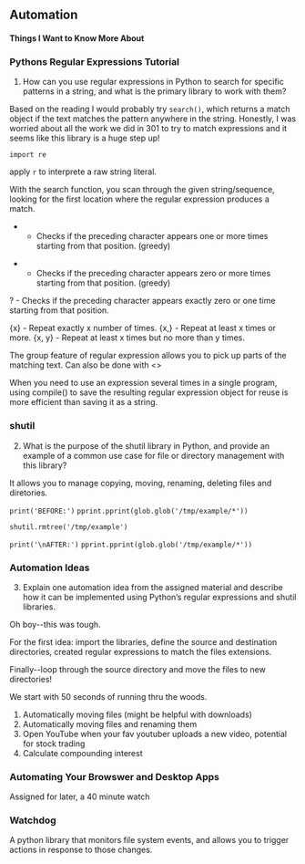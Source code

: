 ## Automation

#### Things I Want to Know More About


### Pythons Regular Expressions Tutorial

1. How can you use regular expressions in Python to search for specific patterns in a string, and what is the primary library to work with them?

Based on the reading I would probably try `search()`, which returns a match object if the text matches the pattern anywhere in the string. Honestly, I was worried about all the work we did in 301 to try to match expressions and it seems like this library is a huge step up!

`import re`

apply `r` to interprete a raw string literal. 

With the search function, you scan through the given string/sequence, looking for the first location where the regular expression produces a match.

+ - Checks if the preceding character appears one or more times starting from that position. (greedy)

* - Checks if the preceding character appears zero or more times starting from that position. (greedy)

? - Checks if the preceding character appears exactly zero or one time starting from that position.

{x} - Repeat exactly x number of times.
{x,} - Repeat at least x times or more.
{x, y} - Repeat at least x times but no more than y times.

The group feature of regular expression allows you to pick up parts of the matching text.  Can also be done with <>

When you need to use an expression several times in a single program, using compile() to save the resulting regular expression object for reuse is more efficient than saving it as a string.

### shutil
2. What is the purpose of the shutil library in Python, and provide an example of a common use case for file or directory management with this library?

It allows you to manage copying, moving, renaming, deleting files and diretories. 

`print('BEFORE:')`
`pprint.pprint(glob.glob('/tmp/example/*'))`

`shutil.rmtree('/tmp/example')`

`print('\nAFTER:')`
`pprint.pprint(glob.glob('/tmp/example/*'))`

### Automation Ideas
3. Explain one automation idea from the assigned material and describe how it can be implemented using Python’s regular expressions and shutil libraries.

Oh boy--this was tough. 

For the first idea: import the libraries, define the source and destination directories, created regular expressions to match the files extensions. 

Finally--loop through the source directory and move the files to new directories!

We start with 50 seconds of running thru the woods.

1. Automatically moving files (might be helpful with downloads)
2. Automatically moving files and renaming them
3. Open YouTube when your fav youtuber uploads a new video, potential for stock trading
4. Calculate compounding interest

### Automating Your Browswer and Desktop Apps

Assigned for later, a 40 minute watch

### Watchdog

A python library that monitors file system events, and allows you to trigger actions in response to those changes. 





